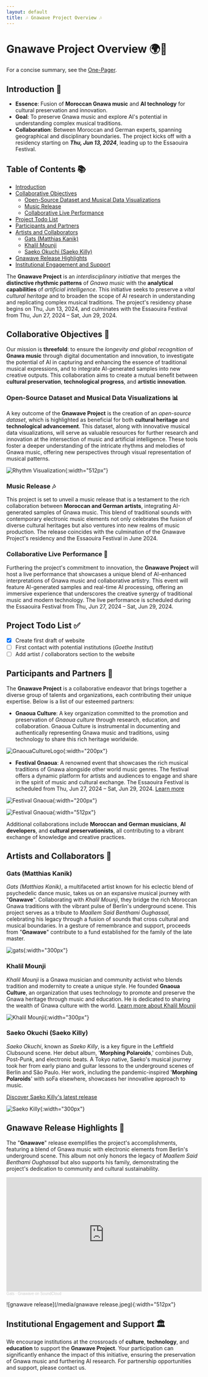 ```yaml
---
layout: default
title: 🎶 Gnawave Project Overview 🎶
---
```


# **Gnawave Project Overview** 🌍🎵

For a concise summary, see the [One-Pager](./one-pager.html).

## **Introduction** 🚀

- **Essence**: Fusion of **Moroccan Gnawa music** and **AI technology** for cultural preservation and innovation.
- **Goal**: To preserve Gnawa music and explore AI's potential in understanding complex musical traditions.
- **Collaboration**: Between Moroccan and German experts, spanning geographical and disciplinary boundaries. The project kicks off with a residency starting on **_Thu, Jun 13, 2024_**, leading up to the Essaouira Festival.

## **Table of Contents** 📚

- [Introduction](#introduction)
- [Collaborative Objectives](#collaborative-objectives)
  - [Open-Source Dataset and Musical Data Visualizations](#open-source-dataset-and-musical-data-visualizations)
  - [Music Release](#music-release)
  - [Collaborative Live Performance](#collaborative-live-performance)
- [Project Todo List](#project-todo-list)
- [Participants and Partners](#participants-and-partners)
- [Artists and Collaborators](#artists-and-collaborators)
  - [Gats (Matthias Kanik)](#gats-matthias-kanik)
  - [Khalil Mounji](#khalil-mounji)
  - [Saeko Okuchi (Saeko Killy)](#saeko-okuchi-saeko-killy)
- [Gnawave Release Highlights](#gnawave-release-highlights)
- [Institutional Engagement and Support](#institutional-engagement-and-support)

The **Gnawave Project** is an *interdisciplinary initiative* that merges the **distinctive rhythmic patterns** of *Gnawa music* with the **analytical capabilities** of *artificial intelligence*. This initiative seeks to preserve a *vital cultural heritage* and to broaden the scope of AI research in understanding and replicating complex musical traditions. The project's residency phase begins on Thu, Jun 13, 2024, and culminates with the Essaouira Festival from Thu, Jun 27, 2024 – Sat, Jun 29, 2024.

## **Collaborative Objectives** 🎯

Our mission is **threefold**: to ensure the *longevity and global recognition* of **Gnawa music** through digital documentation and innovation, to investigate the potential of AI in capturing and enhancing the essence of traditional musical expressions, and to integrate AI-generated samples into new creative outputs. This collaboration aims to create a mutual benefit between **cultural preservation**, **technological progress**, and **artistic innovation**.

### **Open-Source Dataset and Musical Data Visualizations** 📊

A key outcome of the **Gnawave Project** is the creation of an *open-source dataset*, which is highlighted as beneficial for both **cultural heritage** and **technological advancement**. This dataset, along with innovative musical data visualizations, will serve as valuable resources for further research and innovation at the intersection of music and artificial intelligence. These tools foster a deeper understanding of the intricate rhythms and melodies of Gnawa music, offering new perspectives through visual representation of musical patterns.

![Rhythm Visualization](/media/rhythmneck.png){:width="512px"}

### **Music Release** 🎶

This project is set to unveil a music release that is a testament to the rich collaboration between **Moroccan and German artists**, integrating AI-generated samples of Gnawa music. This blend of traditional sounds with contemporary electronic music elements not only celebrates the fusion of diverse cultural heritages but also ventures into new realms of music production. The release coincides with the culmination of the Gnawave Project's residency and the Essaouira Festival in June 2024.

### **Collaborative Live Performance** 🎤

Furthering the project's commitment to innovation, the **Gnawave Project** will host a live performance that showcases a unique blend of AI-enhanced interpretations of Gnawa music and collaborative artistry. This event will feature AI-generated samples and real-time AI processing, offering an immersive experience that underscores the creative synergy of traditional music and modern technology. The live performance is scheduled during the Essaouira Festival from Thu, Jun 27, 2024 – Sat, Jun 29, 2024.

## **Project Todo List** ✅

- [x] Create first draft of website
- [ ] First contact with potential institutions (*Goethe Institut*)
- [ ] Add artist / collaborators section to the website

## **Participants and Partners** 🤝

The **Gnawave Project** is a collaborative endeavor that brings together a diverse group of talents and organizations, each contributing their unique expertise. Below is a list of our esteemed partners:

- **Gnaoua Culture**: A key organization committed to the promotion and preservation of *Gnaoua culture* through research, education, and collaboration. Gnaoua Culture is instrumental in documenting and authentically representing Gnawa music and traditions, using technology to share this rich heritage worldwide.

![GnaouaCultureLogo](/media/GnaouaCultureLogo.png){:width="200px"}

- **Festival Gnaoua**: A renowned event that showcases the rich musical traditions of Gnawa alongside other world music genres. The festival offers a dynamic platform for artists and audiences to engage and share in the spirit of music and cultural exchange. The Essaouira Festival is scheduled from Thu, Jun 27, 2024 – Sat, Jun 29, 2024. [Learn more](https://www.festival-gnaoua.net/)

![Festival Gnaoua](/media/gnaoua_festival.png){:width="200px"}

![Festival Gnaoua](/media/gnaoua_world_music_festival.jpeg){:width="512px"}

Additional collaborations include **Moroccan and German musicians**, **AI developers**, and **cultural preservationists**, all contributing to a vibrant exchange of knowledge and creative practices.

## **Artists and Collaborators** 🎨

### **Gats (Matthias Kanik)**

*Gats (Matthias Kanik)*, a multifaceted artist known for his eclectic blend of psychedelic dance music, takes us on an expansive musical journey with "**Gnawave**". Collaborating with *Khalil Mounji*, they bridge the rich Moroccan Gnawa traditions with the vibrant pulse of Berlin's underground scene. This project serves as a tribute to *Maallem Said Benthami Oughassal*, celebrating his legacy through a fusion of sounds that cross cultural and musical boundaries. In a gesture of remembrance and support, proceeds from "**Gnawave**" contribute to a fund established for the family of the late master.

![gats](/media/gats.jpeg){:width="300px"}

### **Khalil Mounji**

*Khalil Mounji* is a Gnawa musician and community activist who blends tradition and modernity to create a unique style. He founded **Gnaoua Culture**, an organization that uses technology to promote and preserve the Gnawa heritage through music and education. He is dedicated to sharing the wealth of Gnawa culture with the world. [Learn more about Khalil Mounji](https://www.remix-culture.org/khalil-mounji)

![Khalil Mounji](/media/khalil.jpeg){:width="300px"}

### **Saeko Okuchi (Saeko Killy)**

*Saeko Okuchi*, known as *Saeko Killy*, is a key figure in the Leftfield Clubsound scene. Her debut album, '**Morphing Polaroids**,' combines Dub, Post-Punk, and electronic beats. A Tokyo native, Saeko's musical journey took her from early piano and guitar lessons to the underground scenes of Berlin and São Paulo. Her work, including the pandemic-inspired '**Morphing Polaroids**' with soFa elsewhere, showcases her innovative approach to music.

[Discover Saeko Killy's latest release](https://www.bureau-b.com/saeko_killy.php)

![Saeko Killy](/media/saekokilly.jpeg){:width="300px"}

## **Gnawave Release Highlights** 🌟

The "**Gnawave**" release exemplifies the project's accomplishments, featuring a blend of Gnawa music with electronic elements from Berlin's underground scene. This album not only honors the legacy of *Maallem Said Benthami Oughassal* but also supports his family, demonstrating the project's dedication to community and cultural sustainability.

<iframe width="512px" height="300" scrolling="no" frameborder="no" allow="autoplay" src="https://w.soundcloud.com/player/?url=https%3A//api.soundcloud.com/playlists/1729743579&color=%23ff5500&auto_play=false&hide_related=false&show_comments=false&show_user=false&show_reposts=false&show_teaser=false&visual=true"></iframe><div style="font-size: 10px; color: #cccccc;line-break: anywhere;word-break: normal;overflow: hidden;white-space: nowrap;text-overflow: ellipsis; font-family: Interstate,Lucida Grande,Lucida Sans Unicode,Lucida Sans,Garuda,Verdana,Tahoma,sans-serif;font-weight: 100;"><a href="https://soundcloud.com/g-a-t-s" title="Gats" target="_blank" style="color: #cccccc; text-decoration: none;">Gats</a> · <a href="https://soundcloud.com/g-a-t-s/sets/gnawave" title="Gnawave" target="_blank" style="color: #cccccc; text-decoration: none;">Gnawave on SoundCloud</a></div>

![gnawave release](/media/gnawave release.jpeg){:width="512px"}

## **Institutional Engagement and Support** 🏛️

We encourage institutions at the crossroads of **culture**, **technology**, and **education** to support the **Gnawave Project**. Your participation can significantly enhance the impact of this initiative, ensuring the preservation of Gnawa music and furthering AI research. For partnership opportunities and support, please contact us.

